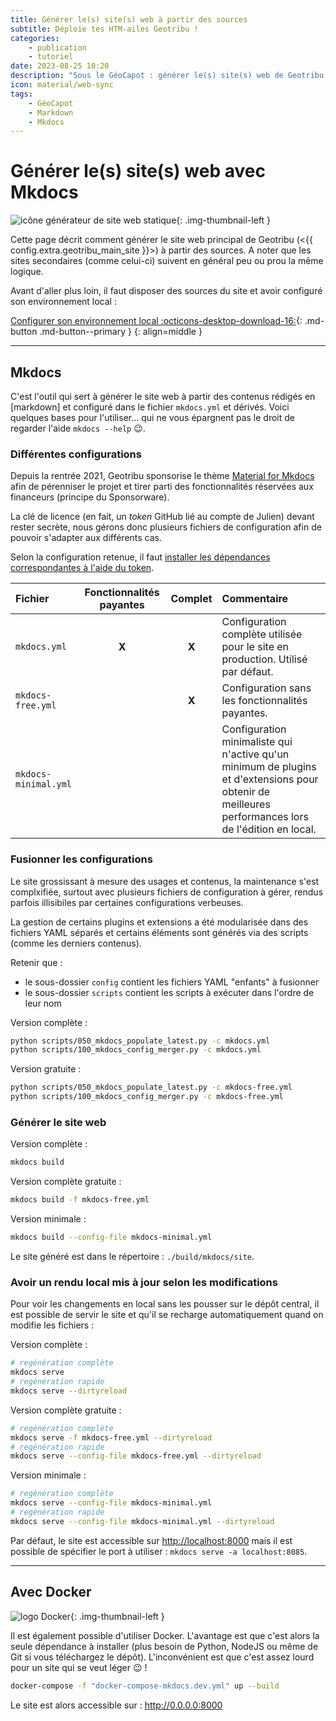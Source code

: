 ```yaml
---
title: Générer le(s) site(s) web à partir des sources
subtitle: Déploie tes HTM-ailes Geotribu !
categories:
    - publication
    - tutoriel
date: 2023-08-25 10:20
description: "Sous le GéoCapot : générer le(s) site(s) web de Geotribu à partir des sources avec Mkdocs et le thème Material."
icon: material/web-sync
tags:
    - GéoCapot
    - Markdown
    - Mkdocs
---
```


# Générer le(s) site(s) web avec Mkdocs

![icône générateur de site web statique](https://cdn.geotribu.fr/img/logos-icones/divers/web_static_generator.webp "icône générateur de site web statique"){: .img-thumbnail-left }

Cette page décrit comment générer le site web principal de Geotribu (<{{ config.extra.geotribu_main_site }}>) à partir des sources. A noter que les sites secondaires (comme celui-ci) suivent en général peu ou prou la même logique.

Avant d'aller plus loin, il faut disposer des sources du site et avoir configuré son environnement local :

[Configurer son environnement local :octicons-desktop-download-16:](../edit/local_edition_setup.md){: .md-button .md-button--primary }
{: align=middle }

----

## Mkdocs

C'est l'outil qui sert à générer le site web à partir des contenus rédigés en [markdown] et configuré dans le fichier `mkdocs.yml` et dérivés. Voici quelques bases pour l'utiliser... qui ne vous épargnent pas le droit de regarder l'aide `mkdocs --help` :wink:.

### Différentes configurations

Depuis la rentrée 2021, Geotribu sponsorise le thème [Material for Mkdocs](https://squidfunk.github.io/mkdocs-material/insiders/) afin de pérenniser le projet et tirer parti des fonctionnalités réservées aux financeurs (principe du Sponsorware).

La clé de licence (en fait, un *token* GitHub lié au compte de Julien) devant rester secrète, nous gérons donc plusieurs fichiers de configuration afin de pouvoir s'adapter aux différents cas.

Selon la configuration retenue, il faut [installer les dépendances correspondantes à l'aide du token](../edit/local_edition_setup.md#installer-les-dépendances-du-site).

| Fichier              | Fonctionnalités payantes | Complet | Commentaire |
| :------------------- | :-----: | :-----: | :---------- |
| `mkdocs.yml`         | **X**   | **X**   | Configuration complète utilisée pour le site en production. Utilisé par défaut. |
| `mkdocs-free.yml`    |         | **X**   | Configuration sans les fonctionnalités payantes. |
| `mkdocs-minimal.yml` |         |         | Configuration minimaliste qui n'active qu'un minimum de plugins et d'extensions pour obtenir de meilleures performances lors de l'édition en local. |

### Fusionner les configurations

Le site grossissant à mesure des usages et contenus, la maintenance s'est complxifiée, surtout avec plusieurs fichiers de configuration à gérer, rendus parfois illisibiles par certaines configurations verbeuses.  

La gestion de certains plugins et extensions a été modularisée dans des fichiers YAML séparés et certains éléments sont générés via des scripts (comme les derniers contenus).

Retenir que :

- le sous-dossier `config` contient les fichiers YAML "enfants" à fusionner
- le sous-dossier `scripts` contient les scripts à exécuter dans l'ordre de leur nom

Version complète :

```sh
python scripts/050_mkdocs_populate_latest.py -c mkdocs.yml
python scripts/100_mkdocs_config_merger.py -c mkdocs.yml
```

Version gratuite :

```sh
python scripts/050_mkdocs_populate_latest.py -c mkdocs-free.yml
python scripts/100_mkdocs_config_merger.py -c mkdocs-free.yml
```

### Générer le site web

Version complète :

```sh
mkdocs build
```

Version complète gratuite :

```sh
mkdocs build -f mkdocs-free.yml
```

Version minimale :

```sh
mkdocs build --config-file mkdocs-minimal.yml
```

Le site généré est dans le répertoire : `./build/mkdocs/site`.

### Avoir un rendu local mis à jour selon les modifications

Pour voir les changements en local sans les pousser sur le dépôt central, il est possible de servir le site et qu'il se recharge automatiquement quand on modifie les fichiers :

Version complète :

```sh
# regénération complète
mkdocs serve
# regénération rapide
mkdocs serve --dirtyreload
```

Version complète gratuite :

```sh
# regénération complète
mkdocs serve -f mkdocs-free.yml --dirtyreload
# regénération rapide
mkdocs serve --config-file mkdocs-free.yml --dirtyreload
```

Version minimale :

```sh
# regénération complète
mkdocs serve --config-file mkdocs-minimal.yml
# regénération rapide
mkdocs serve --config-file mkdocs-minimal.yml --dirtyreload
```

Par défaut, le site est accessible sur <http://localhost:8000> mais il est possible de spécifier le port à utiliser : `mkdocs serve -a localhost:8085`.

----

## Avec Docker

![logo Docker](https://cdn.geotribu.fr/img/logos-icones/logiciels_librairies/docker.png){: .img-thumbnail-left }

Il est également possible d'utiliser Docker. L'avantage est que c'est alors la seule dépendance à installer (plus besoin de Python, NodeJS ou même de Git si vous téléchargez le dépôt). L'inconvénient est que c'est assez lourd pour un site qui se veut léger :wink: !

```sh
docker-compose -f "docker-compose-mkdocs.dev.yml" up --build
```

Le site est alors accessible sur : <http://0.0.0.0:8000>
